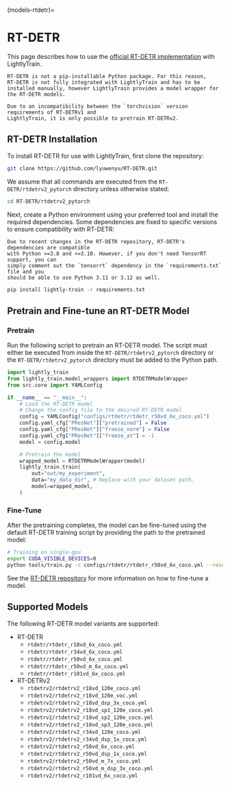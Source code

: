 (models-rtdetr)=

# RT-DETR

This page describes how to use the [official RT-DETR implementation](https://github.com/lyuwenyu/RT-DETR)
with LightlyTrain.

```{note}
RT-DETR is not a pip-installable Python package. For this reason,
RT-DETR is not fully integrated with LightlyTrain and has to be
installed manually, however LightlyTrain provides a model wrapper for the RT-DETR models.
```

```{warning}
Due to an incompatibility between the `torchvision` version requirements of RT-DETRv1 and 
LightlyTrain, it is only possible to pretrain RT-DETRv2.
```

## RT-DETR Installation

To install RT-DETR for use with LightlyTrain, first clone the repository:

```bash
git clone https://github.com/lyuwenyu/RT-DETR.git
```

We assume that all commands are executed from the `RT-DETR/rtdetrv2_pytorch` directory
unless otherwise stated:

```bash
cd RT-DETR/rtdetrv2_pytorch
```

Next, create a Python environment using your preferred tool and install the required dependencies.
Some dependencies are fixed to specific versions to ensure compatibility with RT-DETR:

```{note}
Due to recent changes in the RT-DETR repository, RT-DETR's dependencies are compatible
with Python >=3.8 and <=3.10. However, if you don't need TensorRT support, you can 
simply comment out the `tensorrt` dependency in the `requirements.txt` file and you 
should be able to use Python 3.11 or 3.12 as well.
```

```bash
pip install lightly-train -r requirements.txt
```

## Pretrain and Fine-tune an RT-DETR Model

### Pretrain

Run the following script to pretrain an RT-DETR model. The script must either
be executed from inside the `RT-DETR/rtdetrv2_pytorch` directory or the
`RT-DETR/rtdetrv2_pytorch` directory must be added to the Python path.

```python
import lightly_train
from lightly_train.model_wrappers import RTDETRModelWrapper
from src.core import YAMLConfig

if __name__ == "__main__":
    # Load the RT-DETR model
    # Change the config file to the desired RT-DETR model
    config = YAMLConfig("configs/rtdetr/rtdetr_r50vd_6x_coco.yml")
    config.yaml_cfg["PResNet"]["pretrained"] = False
    config.yaml_cfg["PResNet"]["freeze_norm"] = False
    config.yaml_cfg["PResNet"]["freeze_at"] = -1
    model = config.model

    # Pretrain the model
    wrapped_model = RTDETRModelWrapper(model)
    lightly_train.train(
        out="out/my_experiment",
        data="my_data_dir", # Replace with your dataset path.
        model=wrapped_model,
    )
```

### Fine-Tune

After the pretraining completes, the model can be fine-tuned using the default
RT-DETR training script by providing the path to the pretrained model:

```bash
# Training on single-gpu
export CUDA_VISIBLE_DEVICES=0
python tools/train.py -c configs/rtdetr/rtdetr_r50vd_6x_coco.yml --resume out/my_experiment/exported_models/exported_last.pt
```

See the [RT-DETR repository](https://github.com/lyuwenyu/RT-DETR/tree/main/rtdetrv2_pytorch)
for more information on how to fine-tune a model.

## Supported Models

The following RT-DETR model variants are supported:

- RT-DETR
  - `rtdetr/rtdetr_r18vd_6x_coco.yml`
  - `rtdetr/rtdetr_r34vd_6x_coco.yml`
  - `rtdetr/rtdetr_r50vd_6x_coco.yml`
  - `rtdetr/rtdetr_r50vd_m_6x_coco.yml`
  - `rtdetr/rtdetr_r101vd_6x_coco.yml`
- RT-DETRv2
  - `rtdetrv2/rtdetrv2_r18vd_120e_coco.yml`
  - `rtdetrv2/rtdetrv2_r18vd_120e_voc.yml`
  - `rtdetrv2/rtdetrv2_r18vd_dsp_3x_coco.yml`
  - `rtdetrv2/rtdetrv2_r18vd_sp1_120e_coco.yml`
  - `rtdetrv2/rtdetrv2_r18vd_sp2_120e_coco.yml`
  - `rtdetrv2/rtdetrv2_r18vd_sp3_120e_coco.yml`
  - `rtdetrv2/rtdetrv2_r34vd_120e_coco.yml`
  - `rtdetrv2/rtdetrv2_r34vd_dsp_1x_coco.yml`
  - `rtdetrv2/rtdetrv2_r50vd_6x_coco.yml`
  - `rtdetrv2/rtdetrv2_r50vd_dsp_1x_coco.yml`
  - `rtdetrv2/rtdetrv2_r50vd_m_7x_coco.yml`
  - `rtdetrv2/rtdetrv2_r50vd_m_dsp_3x_coco.yml`
  - `rtdetrv2/rtdetrv2_r101vd_6x_coco.yml`
